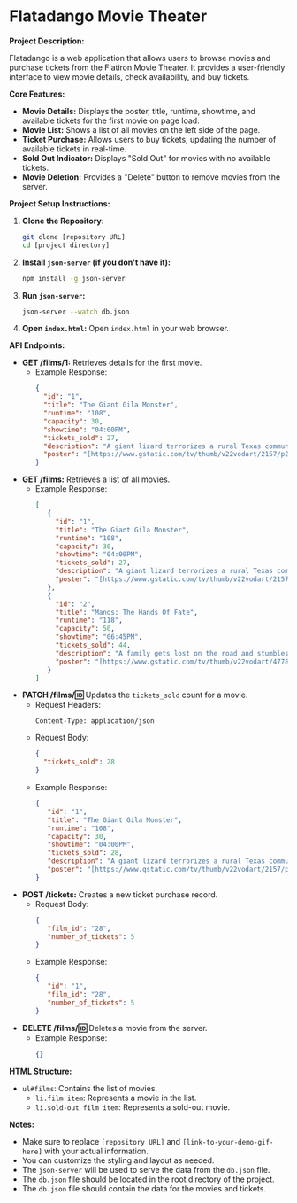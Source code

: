 # Flatadango Movie Theater

**Project Description:**

Flatadango is a web application that allows users to browse movies and purchase tickets from the Flatiron Movie Theater. It provides a user-friendly interface to view movie details, check availability, and buy tickets.

**Core Features:**

* **Movie Details:** Displays the poster, title, runtime, showtime, and available tickets for the first movie on page load.
* **Movie List:** Shows a list of all movies on the left side of the page.
* **Ticket Purchase:** Allows users to buy tickets, updating the number of available tickets in real-time.
* **Sold Out Indicator:** Displays "Sold Out" for movies with no available tickets.
* **Movie Deletion:** Provides a "Delete" button to remove movies from the server.

**Project Setup Instructions:**

1.  **Clone the Repository:**
    ```bash
    git clone [repository URL]
    cd [project directory]
    ```

2.  **Install `json-server` (if you don't have it):**
    ```bash
    npm install -g json-server
    ```

3.  **Run `json-server`:**
    ```bash
    json-server --watch db.json
    ```

4.  **Open `index.html`:**
    Open `index.html` in your web browser.

**API Endpoints:**

* **GET /films/1:** Retrieves details for the first movie.
    * Example Response:
        ```json
        {
          "id": "1",
          "title": "The Giant Gila Monster",
          "runtime": "108",
          "capacity": 30,
          "showtime": "04:00PM",
          "tickets_sold": 27,
          "description": "A giant lizard terrorizes a rural Texas community and a heroic teenager attempts to destroy the creature.",
          "poster": "[https://www.gstatic.com/tv/thumb/v22vodart/2157/p2157_v_v8_ab.jpg](https://www.gstatic.com/tv/thumb/v22vodart/2157/p2157_v_v8_ab.jpg)"
        }
        ```
* **GET /films:** Retrieves a list of all movies.
    * Example Response:
        ```json
        [
           {
             "id": "1",
             "title": "The Giant Gila Monster",
             "runtime": "108",
             "capacity": 30,
             "showtime": "04:00PM",
             "tickets_sold": 27,
             "description": "A giant lizard terrorizes a rural Texas community and a heroic teenager attempts to destroy the creature.",
             "poster": "[https://www.gstatic.com/tv/thumb/v22vodart/2157/p2157_v_v8_ab.jpg](https://www.gstatic.com/tv/thumb/v22vodart/2157/p2157_v_v8_ab.jpg)"
           },
           {
             "id": "2",
             "title": "Manos: The Hands Of Fate",
             "runtime": "118",
             "capacity": 50,
             "showtime": "06:45PM",
             "tickets_sold": 44,
             "description": "A family gets lost on the road and stumbles upon a hidden, underground, devil-worshiping cult led by the fearsome Master and his servant Torgo.",
             "poster": "[https://www.gstatic.com/tv/thumb/v22vodart/47781/p47781_v_v8_ac.jpg](https://www.gstatic.com/tv/thumb/v22vodart/47781/p47781_v_v8_ac.jpg)"
           }
        ]
        ```
* **PATCH /films/:id:** Updates the `tickets_sold` count for a movie.
    * Request Headers:
        ```
        Content-Type: application/json
        ```
    * Request Body:
        ```json
        {
          "tickets_sold": 28
        }
        ```
    * Example Response:
        ```json
        {
           "id": "1",
           "title": "The Giant Gila Monster",
           "runtime": "108",
           "capacity": 30,
           "showtime": "04:00PM",
           "tickets_sold": 28,
           "description": "A giant lizard terrorizes a rural Texas community and a heroic teenager attempts to destroy the creature.",
           "poster": "[https://www.gstatic.com/tv/thumb/v22vodart/2157/p2157_v_v8_ab.jpg](https://www.gstatic.com/tv/thumb/v22vodart/2157/p2157_v_v8_ab.jpg)"
        }
        ```
* **POST /tickets:** Creates a new ticket purchase record.
    * Request Body:
        ```json
        {
           "film_id": "28",
           "number_of_tickets": 5
        }
        ```
    * Example Response:
        ```json
        {
           "id": "1",
           "film_id": "28",
           "number_of_tickets": 5
        }
        ```
* **DELETE /films/:id:** Deletes a movie from the server.
    * Example Response:
        ```json
        {}
        ```

**HTML Structure:**

* `ul#films`: Contains the list of movies.
    * `li.film item`: Represents a movie in the list.
    * `li.sold-out film item`: Represents a sold-out movie.

**Notes:**

* Make sure to replace `[repository URL]` and `[link-to-your-demo-gif-here]` with your actual information.
* You can customize the styling and layout as needed.
* The `json-server` will be used to serve the data from the `db.json` file.
* The `db.json` file should be located in the root directory of the project.
* The `db.json` file should contain the data for the movies and tickets.